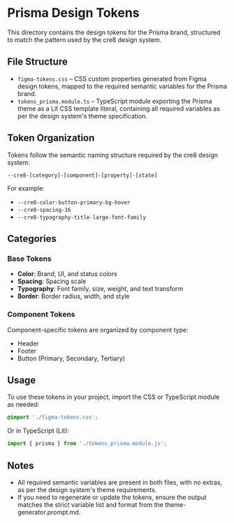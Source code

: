 # Prisma Design Tokens

This directory contains the design tokens for the Prisma brand, structured to match the pattern used by the cre8 design system.

## File Structure

- `figma-tokens.css` – CSS custom properties generated from Figma design tokens, mapped to the required semantic variables for the Prisma brand.
- `tokens_prisma.module.ts` – TypeScript module exporting the Prisma theme as a Lit CSS template literal, containing all required variables as per the design system's theme specification.

## Token Organization

Tokens follow the semantic naming structure required by the cre8 design system:

```
--cre8-[category]-[component]-[property]-[state]
```

For example:
- `--cre8-color-button-primary-bg-hover`
- `--cre8-spacing-16`
- `--cre8-typography-title-large-font-family`

## Categories

### Base Tokens
- **Color**: Brand, UI, and status colors
- **Spacing**: Spacing scale
- **Typography**: Font family, size, weight, and text transform
- **Border**: Border radius, width, and style

### Component Tokens
Component-specific tokens are organized by component type:
- Header
- Footer
- Button (Primary, Secondary, Tertiary)

## Usage

To use these tokens in your project, import the CSS or TypeScript module as needed:

```css
@import './figma-tokens.css';
```

Or in TypeScript (Lit):

```ts
import { prisma } from './tokens_prisma.module.js';
```

## Notes
- All required semantic variables are present in both files, with no extras, as per the design system's theme requirements.
- If you need to regenerate or update the tokens, ensure the output matches the strict variable list and format from the theme-generator.prompt.md.
